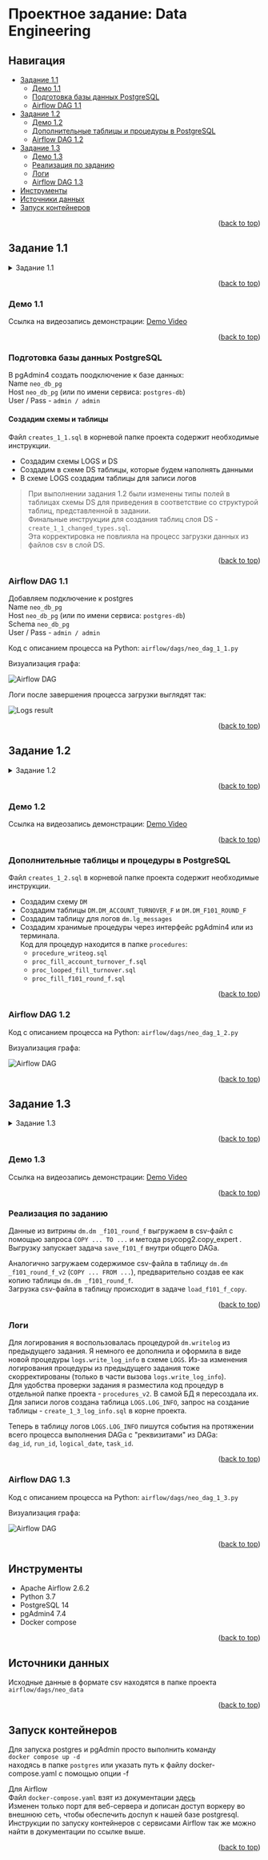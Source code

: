 

<a name="readme-top"></a>
# Проектное задание: Data Engineering


## Навигация
* [Задание 1.1](#задание-11)    
  * [Демо 1.1](#демо-11)  
  * [Подготовка базы данных PostgreSQL](#подготовка-базы-данных-postgresql)  
  * [Airflow DAG 1.1](#airflow-dag-11)  
* [Задание 1.2](#задание-12)
  * [Демо 1.2](#демо-12)  
  * [Дополнительные таблицы и процедуры в PostgreSQL](#дополнительные-таблицы-и-процедуры-в-postgresql)
  * [Airflow DAG 1.2](#airflow-dag-12) 
* [Задание 1.3](#задание-13)
  * [Демо 1.3](#демо-13)
  * [Реализация по заданию](#реализация-по-заданию)
  * [Логи](#логи)
  * [Airflow DAG 1.3](#airflow-dag-13)
* [Инструменты](#инструменты)
* [Источники данных](#источники-данных)
* [Запуск контейнеров](#запуск-контейнеров)



<p align="right">(<a href="#readme-top">back to top</a>)</p>

## Задание 1.1
<details> 
  <summary>Задание 1.1 </summary>
Разработать ETL-процесс для загрузки «банковских» данных из csv-файлов в соответствующие таблицы 
СУБД Oracle или PostgreSQL. Покрыть данный процесс логированием этапов работы и всевозможной 
дополнительной статистикой (на усмотрение вашей фантазии). В исходных файлах могут быть ошибки в 
виде некорректных форматах значений. Но глядя на эти значения вам будет понятно, какие значения 
имеются в виду.


#### Исходные данные:  
Данные из 6 таблиц в виде excel-файлов:  
`md_ledger_account_s` – справочник балансовых счётов;  
`md_account_d` – информация о счетах клиентов;  
`ft_balance_f` – остатки средств на счетах;  
`ft_posting_f` – проводки (движения средств) по счетам;  
`md_currency_d` – справочник валют;  
`md_exchange_rate_d` – курсы валют.  

</details>


<p align="right">(<a href="#readme-top">back to top</a>)</p>   

### Демо 1.1

Ссылка на видеозапись демонстрации:  [Demo Video](https://drive.google.com/file/d/19JQVqrtBoD1C89CvFrhccjgah0NizC2F/view?usp=sharing)



<p align="right">(<a href="#readme-top">back to top</a>)</p>

### Подготовка базы данных PostgreSQL

В pgAdmin4 создать поодключение к базе данных:  
Name  `neo_db_pg`   
Host `neo_db_pg`  (или по имени сервиса: `postgres-db`)  
User / Pass -  `admin / admin`  

#### Создадим схемы и таблицы
Файл `creates_1_1.sql` в корневой папке проекта содержит необходимые инструкции.

- Создадим схемы LOGS и DS
- Создадим в схеме DS таблицы, которые будем наполнять данными
- В схеме LOGS создадим таблицы для записи логов

> При выполнении задания 1.2 были изменены типы полей в таблицах схемы DS для приведения в соответствие со структурой таблиц, представленной в задании.  
> Финальные инструкции для создания таблиц слоя DS - `create_1_1_changed_types.sql`.  
> Эта корректировка не повлияла на процесс загрузки данных из файлов csv в слой DS.   


<p align="right">(<a href="#readme-top">back to top</a>)</p>

### Airflow DAG 1.1

Добавляем подключение к postgres  
Name  `neo_db_pg`  
Host `neo_db_pg`  (или по имени сервиса: `postgres-db`)  
Schema `neo_db_pg`  
User / Pass -  `admin / admin`

Код с описанием процесса на Python:
`airflow/dags/neo_dag_1_1.py`

Визуализация графа:

![Airflow DAG](img/dag_1_1.JPG "")


Логи после завершения процесса загрузки выглядят так:

![Logs result](img/logs.JPG "")


<p align="right">(<a href="#readme-top">back to top</a>)</p>


## Задание 1.2
<details> 
  <summary>Задание 1.2 </summary>

После того как детальный слой «DS» успешно наполнен исходными данными из файлов – нужно рассчитать витрины данных в слое «DM»: витрину оборотов и витрину 101-й отчётной формы.  

Для этого вам сперва необходимо построить витрину оборотов «DM.DM_ACCOUNT_TURNOVER_F». А именно, посчитать за каждый день января 2018 года кредитовые и дебетовые обороты по счетам с помощью Oracle-пакета dm.fill_account_turnover_f или с помощью аналогичной PostgreSQL-процедуры.

Затем вы узнаёте от Аналитика в банке, что пакет (или процедуру) расчёта витрины 101-й формы «dm.fill_f101_round_f» необходимо доработать. Необходимо сделать расчёт полей витрины «dm.dm_f101_round_f» по формулам:

`BALANCE_OUT_RUB`  
для счетов с CHARACTERISTIC = 'A' и currency_code '643' рассчитать   
`BALANCE_OUT_RUB = BALANCE_IN_RUB - TURN_CRE_RUB + TURN_DEB_RUB;`  

для счетов с CHARACTERISTIC = 'A' и currency_code '810' рассчитать   
`BALANCE_OUT_RUB = BALANCE_IN_RUB - TURN_CRE_RUB + TURN_DEB_RUB;`  

для счетов с CHARACTERISTIC = 'P' и currency_code '643' рассчитать   
`BALANCE_OUT_RUB = BALANCE_IN_RUB + TURN_CRE_RUB - TURN_DEB_RUB;`  

для счетов с CHARACTERISTIC = 'P' и currency_code '810' рассчитать   
`BALANCE_OUT_RUB = BALANCE_IN_RUB + TURN_CRE_RUB - TURN_DEB_RUB;`  

`BALANCE_OUT_VAL`  
для счетов с CHARACTERISTIC = 'A' и currency_code не '643' и не '810' рассчитать   
`BALANCE_OUT_VAL = BALANCE_IN_VAL - TURN_CRE_VAL + TURN_DEB_VAL;`  

для счетов с CHARACTERISTIC = 'P' и currency_code не '643' и не '810'  рассчитать   
`BALANCE_OUT_VAL = BALANCE_IN_VAL + TURN_CRE_VAL - TURN_DEB_VAL;`  

`BALANCE_OUT_TOTAL`  
рассчитать `BALANCE_OUT_TOTAL как BALANCE_OUT_VAL + BALANCE_OUT_RUB`  

Обратите внимание, что в предоставленных вам пакетах (процедурах) есть процедура логирования, под них нужно создать соответствующие таблицы или реализовать собственный процесс логирования расчёта витрин – это будет только плюсом.

</details>


<p align="right">(<a href="#readme-top">back to top</a>)</p>   

### Демо 1.2

Ссылка на видеозапись демонстрации:  [Demo Video](https://drive.google.com/file/d/1J-Fqdxr4wxQfgZIWSTpmstrSkot-G6sg/view?usp=sharing)

<p align="right">(<a href="#readme-top">back to top</a>)</p>  


### Дополнительные таблицы и процедуры в PostgreSQL

Файл `creates_1_2.sql` в корневой папке проекта содержит необходимые инструкции.   

- Создадим схему `DM`  
- Создадим таблицы `DM.DM_ACCOUNT_TURNOVER_F` и `DM.DM_F101_ROUND_F`  
- Создадим таблицу для логов `dm.lg_messages`  
- Создадим хранимые процедуры через интерфейс pgAdmin4 или из терминала.  
Код для процедур находится в папке `procedures`:  
  - `procedure_writeog.sql`  
  - `proc_fill_account_turnover_f.sql`  
  - `proc_looped_fill_turnover.sql`  
  - `proc_fill_f101_round_f.sql`  


<p align="right">(<a href="#readme-top">back to top</a>)</p>  

### Airflow DAG 1.2

Код с описанием процесса на Python:
`airflow/dags/neo_dag_1_2.py`  

Визуализация графа:

![Airflow DAG](img/dag_1_2.JPG "")

<p align="right">(<a href="#readme-top">back to top</a>)</p>  

## Задание 1.3
<details> 
  <summary>Задание 1.3 </summary>

Выполнив предыдущие 2 задачи вам удалось рассчитать отчётную форму 101. Менеджер проекта доволен, ЦБ получил отчёт, руководство банка тоже довольно. Теперь необходимо выгрузить эти данные в формате, который бы позволил легко обмениваться ими между отделами. Один из таких форматов – CSV.

Напишите скрипт, который позволит выгрузить данные из витрины «dm. dm _f101_round_f» в csv-файл, первой строкой должны быть наименования колонок таблицы.

Убедитесь, что данные выгружаются в корректном формате и напишите скрипт, который позволит импортировать их обратно в БД. Поменяйте пару значений в выгруженном csv-файле и загрузите его в копию таблицы 101-формы «dm. dm _f101_round_f_v2».

Постарайтесь покрыть данные процессы простым логированием. Скрипты можно написать на Python / Scala / Java.


</details>


<p align="right">(<a href="#readme-top">back to top</a>)</p> 

### Демо 1.3

Ссылка на видеозапись демонстрации:  [Demo Video](https://drive.google.com/)

<p align="right">(<a href="#readme-top">back to top</a>)</p>  

### Реализация по заданию

Данные из витрины `dm.dm _f101_round_f` выгружаем в csv-файл с помощью запроса `COPY ... TO ...` и метода psycopg2.copy_expert .
Выгрузку запускает задача `save_f101_f` внутри общего DAGа.

Аналогично загружаем содержимое csv-файла в таблицу `dm.dm _f101_round_f_v2` (`COPY ... FROM ...`), предварительно создав ее как копию таблицы `dm.dm _f101_round_f`.  
Загрузка csv-файла в таблицу происходит в задаче `load_f101_f_copy`.


<p align="right">(<a href="#readme-top">back to top</a>)</p>  

### Логи

Для логирования я воспользовалась процедурой `dm.writelog` из предыдущего задания.
Я немного ее дополнила и оформила в виде новой процедуры `logs.write_log_info` в схеме `LOGS`.
Из-за изменения логирования процедуры из предыдущего задания тоже скорректированы (только в части вызова `logs.write_log_info`).  
Для удобства проверки задания я разместила код процедур в отдельной папке проекта - `procedures_v2`. В самой БД я пересоздала их.  
Для записи логов создана таблица `LOGS.LOG_INFO`, запрос на создание таблицы - `create_1_3_log_info.sql` в корне проекта.


Теперь в таблицу логов `LOGS.LOG_INFO` пишутся события на протяжении всего процесса выполнения DAGа с "реквизитами" из DAGа:  
`dag_id`, `run_id`, `logical_date`, `task_id`.


<p align="right">(<a href="#readme-top">back to top</a>)</p>  

### Airflow DAG 1.3

Код с описанием процесса на Python:
`airflow/dags/neo_dag_1_3.py`  


Визуализация графа:

![Airflow DAG](img/dag_1_3.JPG "")

<p align="right">(<a href="#readme-top">back to top</a>)</p>  


## Инструменты

- Apache Airflow 2.6.2
- Python 3.7
- PostgreSQL 14
- pgAdmin4 7.4
- Docker compose


<p align="right">(<a href="#readme-top">back to top</a>)</p>

## Источники данных

Исходные данные в формате csv находятся в папке проекта `airflow/dags/neo_data`


<div><p align="right">(<a href="#readme-top">back to top</a>)</p></div>


## Запуск контейнеров

Для запуска postgres и pgAdmin просто выполнить команду  
`docker compose up -d`  
находясь в папке `postgres` или указать путь к файлу docker-compose.yaml с помощью опции -f


Для Airflow    
Файл `docker-compose.yaml` взят из документации [здесь](https://airflow.apache.org/docs/apache-airflow/2.6.2/howto/docker-compose/index.html#fetching-docker-compose-yaml)   
Изменен только порт для веб-сервера и дописан доступ воркеру во внешнюю сеть, чтобы обеспечить доспуп к нашей базе postgresql.  
Инструкции по запуску контейнеров с сервисами Airflow так же можно найти в документации по ссылке выше.


<p align="right">(<a href="#readme-top">back to top</a>)</p>

